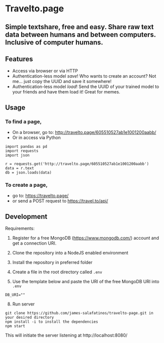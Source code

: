 # Travelto.page

## Simple textshare, free and easy. Share raw text data between humans and between computers. Inclusive of computer humans.


## Features
- Access via browser or via HTTP 
- Authentication-less model *save*! Who wants to create an account? Not me... just copy the UUID and save it somewhere!
- Authentication-less model *load*! Send the UUID of your trained model to your friends and have them load it! Great for memes.

## Usage

### To find a page,

- On a browser, go to: http://travelto.page/605510527ab1e1001200aabb/
- Or in access via Python
```
import pandas as pd 
import requests
import json

r = requests.get('http://travelto.page/605510527ab1e1001200aabb')
data = r.text
db = json.loads(data)
```

### To create a page,

- go to: https://travelto.page/
- or send a POST request to https://travel.to/api/



## Development
Requirements:
1. Register for a free MongoDB (https://www.mongodb.com/) account and get a connection URI.

3. Clone the repository into a NodeJS enabled environment
4. Install the repository in preferred folder
5. Create a file in the root directory called ```.env```
6. Use the template below and paste the URI of the free MongoDB URI into ```.env```
```
DB_URI=""
```
8. Run server
```
git clone https://github.com/james-salafatinos/travelto-page.git in your desired directory
npm install -i to install the dependencies
npm start
```
This will initiate the server listening at http://localhost:8080/


